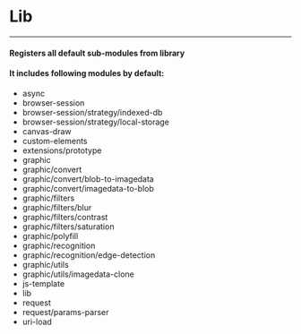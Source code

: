 # Lib
---
#### Registers all default sub-modules from library

#### It includes following modules by default:
- async
- browser-session
- browser-session/strategy/indexed-db
- browser-session/strategy/local-storage
- canvas-draw
- custom-elements
- extensions/prototype
- graphic
- graphic/convert
- graphic/convert/blob-to-imagedata
- graphic/convert/imagedata-to-blob
- graphic/filters
- graphic/filters/blur
- graphic/filters/contrast
- graphic/filters/saturation
- graphic/polyfill
- graphic/recognition
- graphic/recognition/edge-detection
- graphic/utils
- graphic/utils/imagedata-clone
- js-template
- lib
- request
- request/params-parser
- uri-load
